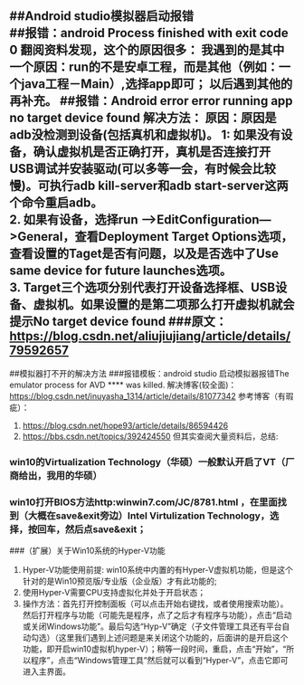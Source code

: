 ﻿
##Android studio模拟器启动报错  
##报错：android Process finished with exit code 0
翻阅资料发现，这个的原因很多：
我遇到的是其中一个原因：run的不是安卓工程，而是其他（例如：一个java工程－Main）,选择app即可；
以后遇到其他的再补充。
##报错：Android error error running app no target device found
解决方法：
原因：原因是adb没检测到设备(包括真机和虚拟机)。
1: 如果没有设备，确认虚拟机是否正确打开，真机是否连接打开USB调试并安装驱动(可以多等一会，有时候会比较慢)。可执行adb kill-server和adb start-server这两个命令重启adb。  
2. 如果有设备，选择run —>EditConfiguration—>General，查看Deployment Target Options选项，查看设置的Taget是否有问题，以及是否选中了Use same device for future launches选项。   
3. Target三个选项分别代表打开设备选择框、USB设备、虚拟机。如果设置的是第二项那么打开虚拟机就会提示No target device found
###原文：https://blog.csdn.net/aliujiujiang/article/details/79592657 
----
##模拟器打不开的解决方法
###报错模板：android studio 启动模拟器报错The emulator process for AVD ****  was killed. 
解决博客(较全面)：https://blog.csdn.net/inuyasha_1314/article/details/81077342
参考博客（有瑕疵）：
1. https://blog.csdn.net/hope93/article/details/86594426         
2. https://bbs.csdn.net/topics/392424550
但其实查阅大量资料后，总结:
### win10的Virtualization Technology（华硕）一般默认开启了VT（厂商给出，我用的华硕）
### win10打开BIOS方法http:winwin7.com/JC/8781.html ，在里面找到（大概在save&exit旁边）Intel Virtulization Technology，选择，按回车，然后点save&exit；
###（扩展）关于Win10系统的Hyper-V功能
1. Hyper-V功能使用前提: win10系统中内置的有Hyper-V虚拟机功能，但是这个针对的是Win10预览版/专业版（企业版）才有此功能的;
2. 使用Hyper-V需要CPU支持虚拟化并处于开启状态；
3. 操作方法：首先打开控制面板（可以点击开始右键找，或者使用搜索功能）。然后打开程序与功能（可能先是程序，点了之后才有程序与功能），点击“启动或关闭Windows功能”。最后勾选“Hyp-V”确定（子文件管理工具还有平台自动勾选）（这里我们遇到上述问题是来关闭这个功能的，后面讲的是开启这个功能，即开启win10虚拟机hyper-V）；稍等一段时间，重启，点击“开始”，“所以程序”，点击“Windows管理工具”然后就可以看到“Hyper-V”，点击它即可进入主界面。
 